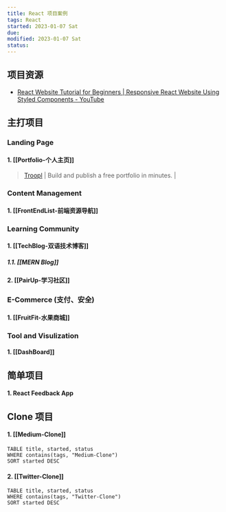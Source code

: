 ```yaml
---
title: React 项目案例
tags: React   
started: 2023-01-07 Sat
due: 
modified: 2023-01-07 Sat
status: 
---
```

## 项目资源
- [React Website Tutorial for Beginners | Responsive React Website Using Styled Components - YouTube](https://www.youtube.com/watch?v=9_s_Essow6s&list=PLj-4DlPRT48nfYgDK00oTjlDF4O0ZZyG8&index=16)
## 主打项目
### Landing Page
#### 1. [[Portfolio-个人主页]]
>[Troopl](https://troopl.com) | Build and publish a free portfolio in minutes. |
### Content Management
#### 1. [[FrontEndList-前端资源导航]]
### Learning Community
#### 1. [[TechBlog-双语技术博客]]
##### 1.1. [[MERN Blog]]
#### 2. [[PairUp-学习社区]]
### E-Commerce (支付、安全)
#### 1. [[FruitFit-水果商城]]
### Tool and Visulization
#### 1. [[DashBoard]]
## 简单项目
#### 1. React Feedback App
## Clone 项目
#### 1. [[Medium-Clone]]

```dataview
TABLE title, started, status
WHERE contains(tags, "Medium-Clone")
SORT started DESC
```

#### 2. [[Twitter-Clone]]

```dataview
TABLE title, started, status
WHERE contains(tags, "Twitter-Clone")
SORT started DESC
```